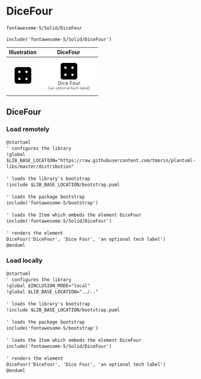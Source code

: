 # DiceFour


```text
fontawesome-5/Solid/DiceFour
```

```text
include('fontawesome-5/Solid/DiceFour')
```



| Illustration | DiceFour |
| :---: | :---: |
| ![illustration for Illustration](../../fontawesome-5/Solid/DiceFour.png) | ![illustration for DiceFour](../../fontawesome-5/Solid/DiceFour.Local.png) |




## DiceFour

### Load remotely
```plantuml
@startuml
' configures the library
!global $LIB_BASE_LOCATION="https://raw.githubusercontent.com/tmorin/plantuml-libs/master/distribution"

' loads the library's bootstrap
!include $LIB_BASE_LOCATION/bootstrap.puml

' loads the package bootstrap
include('fontawesome-5/bootstrap')

' loads the Item which embeds the element DiceFour
include('fontawesome-5/Solid/DiceFour')

' renders the element
DiceFour('DiceFour', 'Dice Four', 'an optional tech label')
@enduml
```

### Load locally
```plantuml
@startuml
' configures the library
!global $INCLUSION_MODE="local"
!global $LIB_BASE_LOCATION="../.."

' loads the library's bootstrap
!include $LIB_BASE_LOCATION/bootstrap.puml

' loads the package bootstrap
include('fontawesome-5/bootstrap')

' loads the Item which embeds the element DiceFour
include('fontawesome-5/Solid/DiceFour')

' renders the element
DiceFour('DiceFour', 'Dice Four', 'an optional tech label')
@enduml
```

